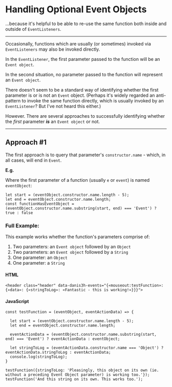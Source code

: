# Handling Optional Event Objects
...because it's helpful to be able to re-use the same function both inside and outside of `EventListeners`.

_____

Occasionally, functions which are usually (or sometimes) invoked via `EventListeners` may also be invoked directly.

In the `EventListener`, the first parameter passed to the function will be an `Event object`.

In the second situation, no parameter passed to the function will represent an `Event object`.

There doesn't seem to be a standard way of identifying whether the first parameter is or is not an `Event` object. (Perhaps it's widely regarded an anti-pattern to invoke the same function directly, which is usually invoked by an `EventListener`? But I've not heard this either.)

However. There are several approaches to successfully identifying whether the *first* parameter ***is*** an `Event object` or not.

_____

## Approach #1

The first approach is to query that parameter's `constructor.name` - which, in all cases, will end in `Event`.

**E.g.**

Where the first parameter of a function (usually `e` or `event`) is named `eventObject`:

    let start = (eventObject.constructor.name.length - 5);
    let end = eventObject.constructor.name.length;
    const functionHasEventObject = (eventObject.constructor.name.substring(start, end) === 'Event') ? true : false
    
### Full Example:

This example works whether the function's parameters comprise of:

  1. Two parameters: an `Event object` followed by an `Object`
  2. Two parameters: an `Event object` followed by a `String`
  3. One parameter: an `Object`
  4. One parameter: a `String` 

#### HTML

    <header class="header" data-danis3h-events="{«mouseout:testFunction»: {«data»: {«stringToLog»: «Fantastic - this is working!»}}}">

#### JavaScript

    const testFunction = (eventObject, eventActionData) => {

      let start = (eventObject.constructor.name.length - 5);
      let end = eventObject.constructor.name.length;
      
      eventActionData = (eventObject.constructor.name.substring(start, end) === 'Event') ? eventActionData : eventObject;
  
      let stringToLog = (eventActionData.constructor.name === 'Object') ? eventActionData.stringToLog : eventActionData;
      console.log(stringToLog);
    }

    testFunction({stringToLog: 'Pleasingly, this object on its own (ie. without a preceding Event Object parameter) is working too.'});
    testFunction('And this string on its own. This works too.');
